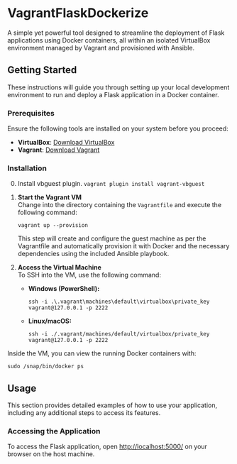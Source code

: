 # VagrantFlaskDockerize

A simple yet powerful tool designed to streamline the deployment of Flask applications using Docker containers, all within an isolated VirtualBox environment managed by Vagrant and provisioned with Ansible.

## Getting Started

These instructions will guide you through setting up your local development environment to run and deploy a Flask application in a Docker container.

### Prerequisites

Ensure the following tools are installed on your system before you proceed:
- **VirtualBox**: [Download VirtualBox](https://www.virtualbox.org/wiki/Downloads)
- **Vagrant**: [Download Vagrant](https://developer.hashicorp.com/vagrant/downloads)

### Installation
0. Install vbguest plugin.
  `vagrant plugin install vagrant-vbguest`
1. **Start the Vagrant VM**  
   Change into the directory containing the `Vagrantfile` and execute the following command:
   ```
   vagrant up --provision
   ```
   This step will create and configure the guest machine as per the Vagrantfile and automatically provision it with Docker and the necessary dependencies using the included Ansible playbook.

2. **Access the Virtual Machine**  
   To SSH into the VM, use the following command:
   - **Windows (PowerShell):**
     ```
     ssh -i .\.vagrant\machines\default\virtualbox\private_key vagrant@127.0.0.1 -p 2222
     ```
   - **Linux/macOS:**
     ```
     ssh -i ./.vagrant/machines/default/virtualbox/private_key vagrant@127.0.0.1 -p 2222
     ```

Inside the VM, you can view the running Docker containers with:
```
sudo /snap/bin/docker ps
```

## Usage

This section provides detailed examples of how to use your application, including any additional steps to access its features.

### Accessing the Application

To access the Flask application, open [http://localhost:5000/](http://localhost:5000/) on your browser on the host machine.